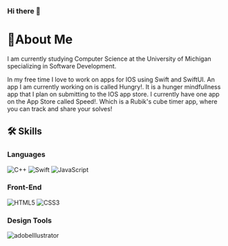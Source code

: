 ### Hi there 👋

<!--
**dmadjar/dmadjar** is a ✨ _special_ ✨ repository because its `README.md` (this file) appears on your GitHub profile.

Here are some ideas to get you started:

- 🔭 I’m currently working on ...
- 🌱 I’m currently learning ...
- 👯 I’m looking to collaborate on ...
- 🤔 I’m looking for help with ...
- 💬 Ask me about ...
- 📫 How to reach me: ...
- 😄 Pronouns: ...
- ⚡ Fun fact: ...
-->

# 🚀About Me

I am currently studying Computer Science at the University of Michigan specializing in Software Development. 

In my free time I love to work on apps for IOS using Swift and SwiftUI. An app I am currently working on is called Hungry!. It is a hunger mindfullness app that I plan on submitting to the IOS app store. I currently have one app on the App Store called Speed!. Which is a Rubik's cube timer app, where you can track and share your solves!

## 🛠️ Skills

### Languages 
![C++](https://img.shields.io/badge/c++-%2300599C.svg?style=for-the-badge&logo=c%2B%2B&logoColor=white) ![Swift](https://img.shields.io/badge/swift-F54A2A?style=for-the-badge&logo=swift&logoColor=white) ![JavaScript](https://img.shields.io/badge/javascript-%23323330.svg?style=for-the-badge&logo=javascript&logoColor=%23F7DF1E)

### Front-End
![HTML5](https://img.shields.io/badge/html5-%23E34F26.svg?style=for-the-badge&logo=html5&logoColor=white) ![CSS3](https://img.shields.io/badge/css3-%231572B6.svg?style=for-the-badge&logo=css3&logoColor=white)

### Design Tools 
![adobeIllustrator](https://img.shields.io/badge/AdobeIllustrator-FF9A00?style=for-the-badge&logo=AdobeIllustrator&logoColor=white)
